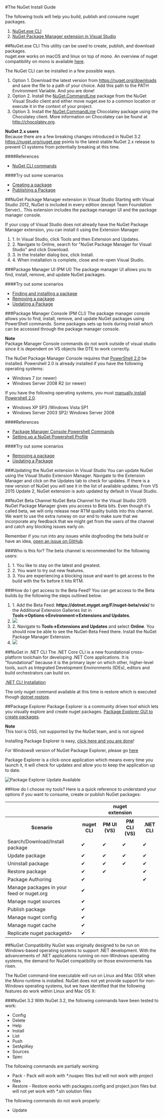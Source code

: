 #The NuGet Install Guide

The following tools will help you build, publish and consume nuget packages.
<ol>
<li><a href="#nuget-exe-cli">NuGet.exe CLI</a></li>
<li><a href="#nuget-package-manager-extension-in-visual-studio">NuGet Package Manager extension in Visual Studio</a></li>
</ol>




##NuGet.exe CLI
This utility can be used to create, publish, and download packages.<br>
nuget.exe works on macOS and linux on top of mono. An overview of nuget compatibility on mono is available <a href="#nuget-compatibility">here</a>.

The NuGet CLI can be installed in a few possible ways.
<ol>
<li>Option 1. Download the latest version from <a href="https://nuget.org/downloads">https://nuget.org/downloads</a> and save the file to a path of your choice. Add this path to the PATH Environment Variable. And you are done!</li>
<li>Option 2. Install the <a href="http://www.nuget.org/packages/NuGet.CommandLine/">NuGet.CommandLine</a> package from the NuGet Visual Studio client and either move nuget.exe to a common location or execute it in the context of your project.</li>
<li>Option 3. Install the <a href="http://chocolatey.org/packages/NuGet.CommandLine">NuGet.CommandLine</a> Chocolatey package using the Chocolatey client. More information on Chocolatey can be found at <a href="http://chocolatey.org">http://chocolatey.org</a>.</li>
</ol>

<div class="block-callout-warning">
	<strong>NuGet 2.x users</strong><br>
    Because there are a few breaking changes introduced in NuGet 3.2 <a href="https://nuget.org/nuget.exe">https://nuget.org/nuget.exe</a> points to the latest stable NuGet 2.x release to prevent CI systems from potentially breaking at this time.
</div>


####References
* [NuGet CLI commands](https://docs.nuget.org/consume/command-line-reference)

####Try out some scenarios
*  [Creating a package](https://docs.nuget.org/Create/Creating-and-Publishing-a-Package#creating-a-package)
*  [Publishing a Package](https://docs.nuget.org/Create/Creating-and-Publishing-a-Package#publishing-using-nuget-command-line)


##NuGet Package Manager extension in Visual Studio
Starting with Visual Studio 2012, NuGet is included in every edition (except Team Foundation Server).. This extension includes the package manager UI and the package manager console.

If your copy of Visual Studio does not already have the NuGet Package Manager extension, you can install it using the Extension Manager.<br>
<ol>
<li>1. In Visual Studio, click Tools and then Extension and Updates.</li>
<li>2. Navigate to Online, search for "NuGet Package Manager for Visual Studio" and click Download.</li>
<li>3. In the Installer dialog box, click Install.</li>
<li>4. When installation is complete, close and re-open Visual Studio.</li>
</ol>


###Package Manager UI (PM UI)
The package manager UI allows you to find, install, remove, and update NuGet packages.

####Try out some scenarios
* [Finding and installing a package](http://docs.nuget.org/Consume/Package-Manager-Dialog#managing-nuget-packages-using-the-dialog)</li>
* [Removing a package](http://docs.nuget.org/Consume/Package-Manager-Dialog#removing-a-package)</li>
* [Updating a Package](http://docs.nuget.org/Consume/Package-Manager-Dialog#updating-a-package)</li>


###Package Manager Console (PM CLI)
The package manager console allows you to find, install, remove, and update NuGet packages using PowerShell commands. Some packages sets up tools during install which can be accessed through the package manager console.

<div class="block-callout-warning">
	<strong>Note</strong><br>
    Package Manager Console commands do not work outside of visual studio since it is dependent on VS objects like DTE to work correctly.
</div>

The NuGet Package Manager Console requires that [PowerShell 2.0](http://support.microsoft.com/kb/968929) be installed. 
Powershell 2.0 is already installed if you have the following operating systems:

* Windows 7 (or newer)
* Windows Server 2008 R2 (or newer)

If you have the following operating systems, you must [manually install Powershell 2.0](http://support.microsoft.com/kb/968929/en-us).

* Windows XP SP3 /Windows Vista SP1
* Windows Server 2003 SP2/ Windows Server 2008

####References
* [Package Manager Console Powershell Commands](https://docs.nuget.org/consume/package-manager-console-powershell-reference)
* [Setting up a NuGet Powershell Profile](https://docs.nuget.org/Consume/Setting-up-NuGet-PowerShell-Profile.md)</li>

####Try out some scenarios
* [Removing a package](https://docs.nuget.org/Consume/Package-Manager-Console#removing-a-package)</li>
* [Updating a Package](https://docs.nuget.org/Consume/Package-Manager-Console#updating-a-package)</li>



###Updating the NuGet extension in Visual Studio
You can update NuGet using the Visual Studio Extension Manager. Navigate to the Extension Manager and click on the Updates tab to check for updates. If there is a new version of NuGet you will see it in the list of available updates. From VS 2015 Update 2, NuGet extension is auto updated by default in Visual Studio.

##NuGet Beta Channel
NuGet Beta Channel for the Visual Studio 2015 NuGet Package Manager gives you access to Beta bits. Even though it's called beta, we will only release near RTM quality builds into this channel. We want to use the extra runway on our end to make sure that we incorporate any feedback that we might get from the users of the channel and catch any blocking issues early on.

<div class="block-callout-info">
	Remember if you run into any issues while dogfooding the beta build or have an idea, <a href="https://github.com/Nuget/Home">open an issue on GitHub</a>.
</div>


###Who is this for?
The beta channel is recommended for the following users:
<ol>
<li>1. You like to stay on the latest and greatest.</li>
<li>2. You want to try out new features.</li>
<li>3. You are experiencing a blocking issue and want to get access to the build with the fix before it hits RTM.</li>
</ol>

###How do I get access to the Beta Feed?
You can get access to the Beta builds by the following the steps outlined below.

<ol>
<li>1. Add the Beta Feed: <b>https://dotnet.myget.org/F/nuget-beta/vsix/</b> to the Additional Extension Galleries list in<br> <b>Tools->Options->Environment->Extensions and Updates</b>.<br></li>
<li><img src="../../images/BetaChannel/01_ToolsSettings.png"</img></li>

<li>2. Navigate to <b>Tools->Extensions and Updates</b> and select <b>Online</b>. You should now be able to see the NuGet-Beta Feed there. Install the NuGet Package Manager Extension.<br></li>
<li><img src="../../images/BetaChannel/02_ExtensionUpdate.png"</img></li>
</ol>





##NuGet in .NET CLI
The .NET Core CLI is a new foundational cross-platform toolchain for developing .NET Core applications. It is "foundational" because it is the primary layer on which other, higher-level tools, such as Integrated Development Environments (IDEs), editors and build orchestrators can build on.<br>

<a href="https://docs.microsoft.com/en-us/dotnet/articles/core/tools/index#installation">.NET CLI Installation</a><br>

The only nuget command available at this time is restore which is executed though <a href="https://docs.microsoft.com/en-us/dotnet/articles/core/tools/dotnet-restore">dotnet restore</a>.


##Package Explorer
Package Explorer is a community driven tool which lets you visually explore and create nuget packages.
<a href="/Create/using-a-gui-to-build-packages" class="alert-link">Package Explorer GUI to create packages</a>.<br>
<div class="block-callout-info">
	<strong>Note</strong><br>
	This tool is OSS, not supported by the NuGet team, and is not signed</p>
</div>

Installing Package Explorer is easy, [click here and you are done](https://npe.codeplex.com/downloads/get/clickOnce/NuGetPackageExplorer.application)!

For Windows8 version of NuGet Package Explorer, please go [here](http://apps.microsoft.com/windows/en-us/app/nuget-package-explorer/3148c5ae-7307-454b-9eca-359fff93ea19)

Package Explorer is a click-once application which means every time you launch it, it will 
check for updates and allow you to keep the application up to date.

![Package Explorer Update Available](/images/create/package-explorer-update-available.png)



##How do I choose my tools?
Here is a quick reference to understand your options if you want to consume, create or publish NuGet packages:
<table class="reference">
    <tr>
		<th></th>
		<th></th>
		<th colspan="2" >nuget extension</th>
		<th></th>
    <tr>
	<tr>
		<th>Scenario</th>
		<th>nuget CLI</th>
		<th>PM UI (VS)</th>
		<th>PM CLI (VS)</th>
		<th>.NET CLI</th>
    <tr>
        <td>Search/Download/Install package</td>
        <td>&#10004;</td>
		<td>&#10004;</td>
		<td>&#10004;</td>
		<td>&#10004;</td>
    </tr>
	<tr>
        <td>Update package</td>
        <td>&#10004;</td>
		<td>&#10004;</td>
		<td>&#10004;</td>
		<td>&#10004;</td>
    </tr>
	<tr>
        <td>Uninstall package</td>
        <td>&#10004;</td>
		<td>&#10004;</td>
		<td>&#10004;</td>
		<td>&#10004;</td>
    </tr>
	<tr>
        <td>Restore package</td>
        <td>&#10004;</td>
		<td>&#10004;</td>
		<td></td>
		<td>&#10004;</td>
    </tr>
	<tr>
        <td>Package Authoring</td>
        <td>&#10004;</td>
		<td></td>
		<td></td>
		<td>&#10004;</td>
    </tr>
	<tr>
        <td>Manage packages in your feed or nuget.org</td>
        <td>&#10004;</td>
		<td></td>
		<td></td>
		<td></td>
    </tr>
	<tr>
        <td>Manage nuget sources</td>
        <td>&#10004;</td>
		<td></td>
		<td></td>
		<td></td>
    </tr>
	<tr>
        <td>Publish package</td>
        <td>&#10004;</td>
		<td></td>
		<td></td>
		<td></td>
    </tr>
	<tr>
        <td>Manage nuget config</td>
        <td>&#10004;</td>
		<td></td>
		<td></td>
		<td></td>
    </tr>
	<tr>
        <td>Manage nuget cache</td>
        <td>&#10004;</td>
		<td></td>
		<td></td>
		<td></td>
    </tr>
	<tr>
        <td>Replicate nuget packagetd>
        <td>&#10004;</td>
		<td></td>
		<td></td>
		<td></td>
    </tr>
</table>


##NuGet Compatibility
NuGet was originally designed to be run on Windows-based operating systems to support .NET development. With the advancements of .NET applications running on non-Windows operating systems, the demand for NuGet compatibility on those environments has risen.<br>

The NuGet command-line executable will run on Linux and Mac OSX when the Mono runtime is installed. NuGet does not yet provide support for non-Windows operating systems, but we have identified that the following features do work within Linux and Mac OS X:

###NuGet 3.2
With NuGet 3.2, the following commands have been tested to work:

* Config
* Delete
* Help
* Install
* List
* Push
* SetApiKey
* Sources
* Spec

The following commands are partially working:

* Pack - Pack will work with *.nuspec files but will not work with project files
* Restore - Restore works with packages.config and project.json files but will not yet work with *.sln solution files

The following commands do not work properly:

* Update